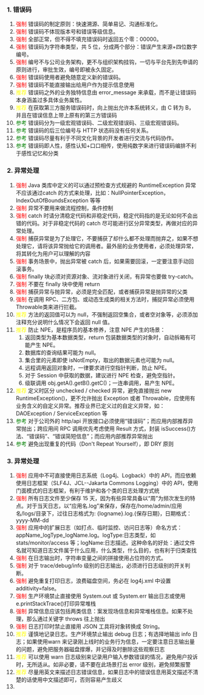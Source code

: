 ### 1. 错误码

1. <font color=red>强制 </font>错误码的制定原则：快速溯源、简单易记、沟通标准化。
2. <font color=red>强制 </font>错误码不体现版本号和错误等级信息。
3. <font color=red>强制 </font>全部正常，但不得不填充错误码时返回五个零：00000。
4. <font color=red>强制 </font>错误码为字符串类型，共 5 位，分成两个部分：错误产生来源+四位数字编号。
5. <font color=red>强制 </font>编号不与公司业务架构，更不与组织架构挂钩，一切与平台先到先申请的原则进行，审批生效，编号即被永久固定。
6. <font color=red>强制 </font>错误码使用者避免随意定义新的错误码。
7. <font color=red>强制 </font>错误码不能直接输出给用户作为提示信息使用
8. <font color=yellow>推荐 </font> 错误码之外的业务独特信息由 error_message 来承载，而不是让错误码本身涵盖过多具体业务属性。
9. <font color=yellow>推荐 </font> 在获取第三方服务错误码时，向上抛出允许本系统转义，由 C 转为 B，并且在错误信息上带上原有的第三方错误码
10. <font color=green>参考 </font>错误码分为一级宏观错误码、二级宏观错误码、三级宏观错误码。
11. <font color=green>参考 </font>错误码的后三位编号与 HTTP 状态码没有任何关系。
12. <font color=green>参考 </font>错误码尽量有利于不同文化背景的开发者进行交流与代码协作。
13. <font color=green>参考 </font>错误码即人性，感性认知+口口相传，使用纯数字来进行错误码编排不利于感性记忆和分类

### 2. 异常处理

1. <font color=red>强制 </font>Java 类库中定义的可以通过预检查方式规避的 RuntimeException 异常不应该通过catch 的方式来处理，比如：NullPointerException，IndexOutOfBoundsException 等等
2. <font color=red>强制 </font>异常不要用来做流程控制，条件控制
3. <font color=red>强制 </font>catch 时请分清稳定代码和非稳定代码，稳定代码指的是无论如何不会出错的代码。对于非稳定代码的 catch 尽可能进行区分异常类型，再做对应的异常处理。
4. <font color=red>强制 </font>捕获异常是为了处理它，不要捕获了却什么都不处理而抛弃之，如果不想处理它，请将该异常抛给它的调用者。最外层的业务使用者，必须处理异常，将其转化为用户可以理解的内容
5. <font color=red>强制 </font>事务场景中，抛出异常被 catch 后，如果需要回滚，一定要注意手动回滚事务。
6. <font color=red>强制 </font>finally 块必须对资源对象、流对象进行关闭，有异常也要做 try-catch。
7. <font color=red>强制 </font>不要在 finally 块中使用 return
8. <font color=red>强制 </font>捕获异常与抛异常，必须是完全匹配，或者捕获异常是抛异常的父类
9. <font color=red>强制 </font>在调用 RPC、二方包、或动态生成类的相关方法时，捕捉异常必须使用 Throwable类来进行拦截。
10. <font color=yellow>推荐 </font> 方法的返回值可以为 null，不强制返回空集合，或者空对象等，必须添加注释充分说明什么情况下会返回 null 值。
11. <font color=yellow>推荐 </font> 防止 NPE，是程序员的基本修养，注意 NPE 产生的场景：
    1. 返回类型为基本数据类型，return 包装数据类型的对象时，自动拆箱有可能产生 NPE。
    2. 数据库的查询结果可能为 null。 
    3.  集合里的元素即使 isNotEmpty，取出的数据元素也可能为 null。
    4. 远程调用返回对象时，一律要求进行空指针判断，防止 NPE。 
    5. 对于 Session 中获取的数据，建议进行 NPE 检查，避免空指针。
    6. 级联调用 obj.getA().getB().getC()；一连串调用，易产生 NPE。
12. <font color=yellow>推荐 </font> 定义时区分 unchecked / checked 异常，避免直接抛出 new RuntimeException()，更不允许抛出 Exception 或者 Throwable，应使用有业务含义的自定义异常。推荐业界已定义过的自定义异常，如：DAOException / ServiceException 等
13. <font color=green>参考 </font>对于公司外的 http/api 开放接口必须使用“错误码”；而应用内部推荐异常抛出；跨应用间 RPC 调用优先考虑使用 Result 方式，封装 isSuccess()方法、“错误码”、“错误简短信息”；而应用内部推荐异常抛出
14. <font color=green>参考 </font>避免出现重复的代码（Don't Repeat Yourself），即 DRY 原则

### 3. 异常处理

1. <font color=red>强制 </font>应用中不可直接使用日志系统（Log4j、Logback）中的 API，而应依赖使用日志框架（SLF4J、JCL--Jakarta Commons Logging）中的 API，使用门面模式的日志框架，有利于维护和各个类的日志处理方式统
2. <font color=red>强制 </font>所有日志文件至少保存 15 天，因为有些异常具备以“周”为频次发生的特点。对于当天日志，以“应用名.log”来保存，保存在/home/admin/应用名/logs/</font>目录下，过往日志格式为: {logname}.log.{保存日期}，日期格式：yyyy-MM-dd
3. <font color=red>强制 </font>应用中的扩展日志（如打点、临时监控、访问日志等）命名方式：appName_logType_logName.log。logType:日志类型，如 stats/monitor/access 等；logName:日志描述。这种命名的好处：通过文件名就可知道日志文件属于什么应用，什么类型，什么目的，也有利于归类查找
4. <font color=red>强制 </font>在日志输出时，字符串变量之间的拼接使用占位符的方式。
5. <font color=red>强制 </font>对于 trace/debug/info 级别的日志输出，必须进行日志级别的开关判断。
6. <font color=red>强制 </font>避免重复打印日志，浪费磁盘空间，务必在 log4j.xml 中设置 additivity=false。
7. <font color=red>强制 </font>生产环境禁止直接使用 System.out 或 System.err 输出日志或使用e.printStackTrace()打印异常堆栈
8. <font color=red>强制 </font>异常信息应该包括两类信息：案发现场信息和异常堆栈信息。如果不处理，那么通过关键字 throws 往上抛出
9. <font color=red>强制 </font>日志打印时禁止直接用 JSON 工具将对象转换成 String。
10. <font color=yellow>推荐 </font> 谨慎地记录日志。生产环境禁止输出 debug 日志；有选择地输出 info 日志；如果使用warn 来记录刚上线时的业务行为信息，一定要注意日志输出量的问题，避免把服务器磁盘撑爆，并记得及时删除这些观察日志
11. <font color=yellow>推荐 </font> 可以使用 warn 日志级别来记录用户输入参数错误的情况，避免用户投诉时，无所适从。如非必要，请不要在此场景打出 error 级别，避免频繁报警
12. <font color=yellow>推荐 </font> 尽量用英文来描述日志错误信息，如果日志中的错误信息用英文描述不清楚的话使用中文描述即可，否则容易产生歧义
13. 